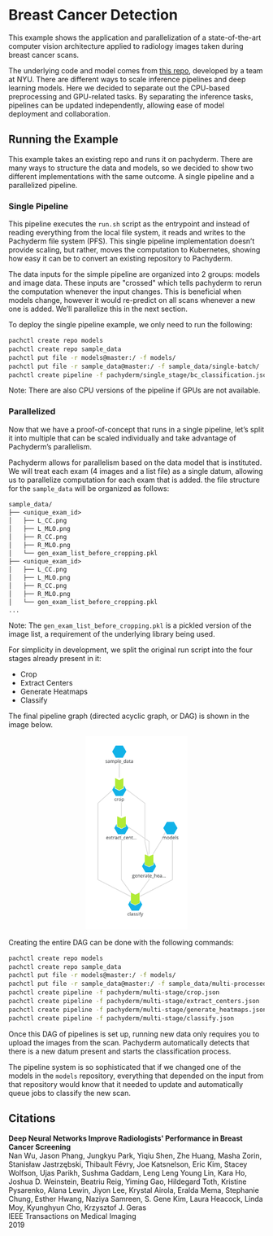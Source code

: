 # Breast Cancer Detection
This example shows the application and parallelization of a state-of-the-art computer vision architecture applied to radiology images taken during breast cancer scans.

The underlying code and model comes from [this repo](https://github.com/nyukat/breast_cancer_classifier), developed by a team at NYU. There are different ways to scale inference pipelines and deep learning models. Here we decided to separate out the CPU-based preprocessing and GPU-related tasks. By separating the inference tasks, pipelines can be updated independently, allowing ease of model deployment and collaboration.


## Running the Example
This example takes an existing repo and runs it on pachyderm. There are many ways to structure the data and models, so we decided to show two different implementations with the same outcome. A single pipeline and a parallelized pipeline. 

### Single Pipeline
This pipeline executes the `run.sh` script as the entrypoint and instead of reading everything from the local file system, it reads and writes to the Pachyderm file system (PFS). This single pipeline implementation doesn’t provide scaling, but rather, moves the computation to Kubernetes, showing how easy it can be to convert an existing repository to Pachyderm.

The data inputs for the simple pipeline are organized into 2 groups: models and image data. These inputs are "crossed" which tells pachyderm to rerun the computation whenever the input changes. This is beneficial when models change, however it would re-predict on all scans whenever a new one is added. We’ll parallelize this in the next section.

To deploy the single pipeline example, we only need to run the following: 

```bash
pachctl create repo models
pachctl create repo sample_data
pachctl put file -r models@master:/ -f models/
pachctl put file -r sample_data@master:/ -f sample_data/single-batch/
pachctl create pipeline -f pachyderm/single_stage/bc_classification.json
```

Note: There are also CPU versions of the pipeline if GPUs are not available.

### Parallelized

Now that we have a proof-of-concept that runs in a single pipeline, let’s split it into multiple that can be scaled individually and take advantage of Pachyderm’s parallelism.

Pachyderm allows for parallelism based on the data model that is instituted. We will treat each exam (4 images and a list file) as a single datum, allowing us to parallelize computation for each exam that is added. the file structure for the `sample_data` will be organized as follows: 

```
sample_data/
├── <unique_exam_id>
│   ├── L_CC.png
│   ├── L_MLO.png
│   ├── R_CC.png
│   ├── R_MLO.png
│   └── gen_exam_list_before_cropping.pkl
├── <unique_exam_id>
│   ├── L_CC.png
│   ├── L_MLO.png
│   ├── R_CC.png
│   ├── R_MLO.png
│   └── gen_exam_list_before_cropping.pkl
...
```

Note: The `gen_exam_list_before_cropping.pkl` is a pickled version of the image list, a requirement of the underlying library being used. 


For simplicity in development, we split the original run script into the four stages already present in it:

- Crop
- Extract Centers
- Generate Heatmaps
- Classify

The final pipeline graph (directed acyclic graph, or DAG) is shown in the image below.

<p align="center">
  <img width="200" height="380" src="images/bc_dag.png">
</p>

Creating the entire DAG can be done with the following commands:

```bash
pachctl create repo models
pachctl create repo sample_data
pachctl put file -r models@master:/ -f models/
pachctl put file -r sample_data@master:/ -f sample_data/multi-processed/
pachctl create pipeline -f pachyderm/multi-stage/crop.json
pachctl create pipeline -f pachyderm/multi-stage/extract_centers.json
pachctl create pipeline -f pachyderm/multi-stage/generate_heatmaps.json
pachctl create pipeline -f pachyderm/multi-stage/classify.json
```

Once this DAG of pipelines is set up, running new data only requires you to upload the images from the scan. Pachyderm automatically detects that there is a new datum present and starts the classification process. 

The pipeline system is so sophisticated that if we changed one of the models in the `models` repository, everything that depended on the input from that repository would know that it needed to update and automatically queue jobs to classify the new scan. 


## Citations

**Deep Neural Networks Improve Radiologists' Performance in Breast Cancer Screening**\
Nan Wu, Jason Phang, Jungkyu Park, Yiqiu Shen, Zhe Huang, Masha Zorin, Stanisław Jastrzębski, Thibault Févry, Joe Katsnelson, Eric Kim, Stacey Wolfson, Ujas Parikh, Sushma Gaddam, Leng Leng Young Lin, Kara Ho, Joshua D. Weinstein, Beatriu Reig, Yiming Gao, Hildegard Toth, Kristine Pysarenko, Alana Lewin, Jiyon Lee, Krystal Airola, Eralda Mema, Stephanie Chung, Esther Hwang, Naziya Samreen, S. Gene Kim, Laura Heacock, Linda Moy, Kyunghyun Cho, Krzysztof J. Geras\
IEEE Transactions on Medical Imaging\
2019
